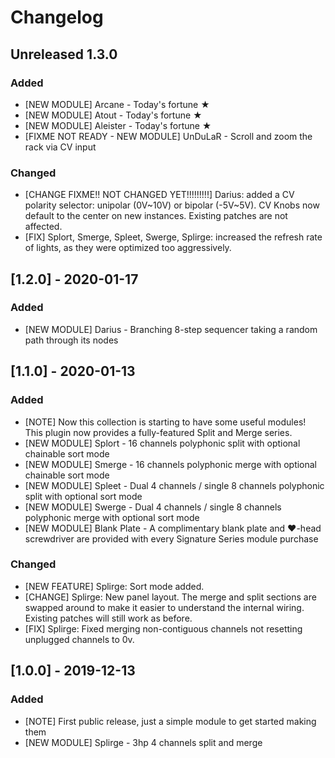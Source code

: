 Changelog
=========


## Unreleased 1.3.0

### Added
- [NEW MODULE] Arcane - Today's fortune ★
- [NEW MODULE] Atout - Today's fortune ★
- [NEW MODULE] Aleister - Today's fortune ★
- [FIXME NOT READY - NEW MODULE] UnDuLaR - Scroll and zoom the rack via CV input


### Changed

- [CHANGE FIXME!! NOT CHANGED YET!!!!!!!!!] Darius: added a CV polarity selector: unipolar (0V~10V) or bipolar (-5V~5V). CV Knobs now default to the center on new instances. Existing patches are not affected.
- [FIX] Splort, Smerge, Spleet, Swerge, Splirge: increased the refresh rate of lights, as they were optimized too aggressively.



## [1.2.0] - 2020-01-17

### Added

- [NEW MODULE] Darius - Branching 8-step sequencer taking a random path through its nodes



## [1.1.0] - 2020-01-13

### Added

- [NOTE] Now this collection is starting to have some useful modules! This plugin now provides a fully-featured Split and Merge series.
- [NEW MODULE] Splort - 16 channels polyphonic split with optional chainable sort mode
- [NEW MODULE] Smerge - 16 channels polyphonic merge with optional chainable sort mode
- [NEW MODULE] Spleet - Dual 4 channels / single 8 channels polyphonic split with optional sort mode
- [NEW MODULE] Swerge - Dual 4 channels / single 8 channels polyphonic merge with optional sort mode
- [NEW MODULE] Blank Plate - A complimentary blank plate and ♥-head screwdriver are provided with every Signature Series module purchase

### Changed

- [NEW FEATURE] Splirge: Sort mode added.
- [CHANGE] Splirge: New panel layout. The merge and split sections are swapped around to make it easier to understand the internal wiring. Existing patches will still work as before. 
- [FIX] Splirge: Fixed merging non-contiguous channels not resetting unplugged channels to 0v.



## [1.0.0] - 2019-12-13

### Added

- [NOTE] First public release, just a simple module to get started making them
- [NEW MODULE] Splirge - 3hp 4 channels split and merge